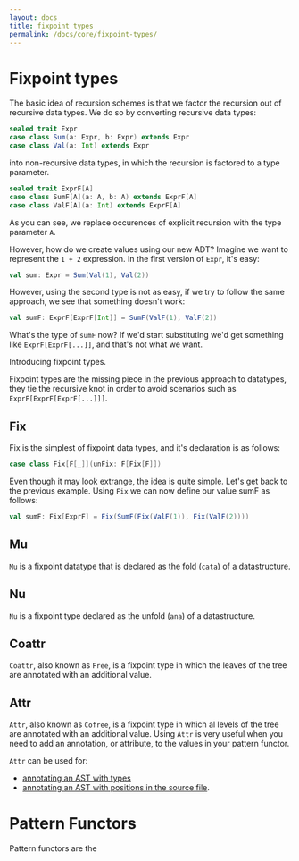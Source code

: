 ```yaml
---
layout: docs
title: fixpoint types
permalink: /docs/core/fixpoint-types/
---
```


# Fixpoint types

The basic idea of recursion schemes is that we factor the recursion
out of recursive data types.  We do so by converting recursive data
types:

```scala mdoc
sealed trait Expr
case class Sum(a: Expr, b: Expr) extends Expr
case class Val(a: Int) extends Expr
```

into non-recursive data types, in which the recursion is factored to a
type parameter.

```scala mdoc
sealed trait ExprF[A]
case class SumF[A](a: A, b: A) extends ExprF[A]
case class ValF[A](a: Int) extends ExprF[A]
```

As you can see, we replace occurences of explicit recursion with the
type parameter `A`.

However, how do we create values using our new ADT?  Imagine we want
to represent the `1 + 2` expression.  In the first version of
`Expr`, it's easy:

```scala mdoc
val sum: Expr = Sum(Val(1), Val(2))
```

However, using the second type is not as easy, if we try to follow the
same approach, we see that something doesn't work:

```scala mdoc
val sumF: ExprF[ExprF[Int]] = SumF(ValF(1), ValF(2))
```

What's the type of `sumF` now? If we'd start substituting we'd get
something like `ExprF[ExprF[...]]`, and that's not what we want.

Introducing fixpoint types.

Fixpoint types are the missing piece in the previous approach to
datatypes, they tie the recursive knot in order to avoid scenarios
such as `ExprF[ExprF[ExprF[...]]]`.

## Fix

Fix is the simplest of fixpoint data types, and it's declaration is as
follows:

```scala
case class Fix[F[_]](unFix: F[Fix[F]])
```

Even though it may look extrange, the idea is quite simple.  Let's get
back to the previous example.  Using `Fix` we can now define our value
sumF as follows:

```scala
val sumF: Fix[ExprF] = Fix(SumF(Fix(ValF(1)), Fix(ValF(2))))
```

## Mu

`Mu` is a fixpoint datatype that is declared as the fold (`cata`) of a
datastructure.

## Nu

`Nu` is a fixpoint type declared as the unfold (`ana`) of a datastructure.

## Coattr

`Coattr`, also known as `Free`, is a fixpoint type in which the leaves
of the tree are annotated with an additional value.

## Attr

`Attr`, also known as `Cofree`, is a fixpoint type in which al levels
of the tree are annotated with an additional value.  Using `Attr` is
very useful when you need to add an annotation, or attribute, to the
values in your pattern functor.

`Attr` can be used for:
* [annotating an AST with types](https://brianmckenna.org/blog/type_annotation_cofree)
* [annotating an AST with positions in the source file](https://github.com/haskell-nix/hnix/blob/master/src/Nix/Expr/Types/Annotated.hs).

# Pattern Functors

Pattern functors are the
